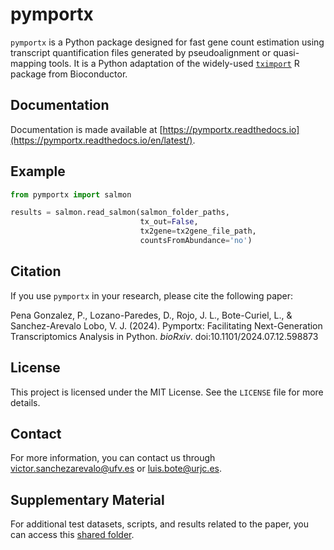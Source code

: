 # pymportx
`pymportx` is a Python package designed for fast gene count estimation using transcript quantification files generated by pseudoalignment or quasi-mapping tools. It is a Python adaptation of the widely-used [`tximport`](https://bioconductor.org/packages/release/bioc/html/tximport.html) R package from Bioconductor.

## Documentation
Documentation is made available at [https://pymportx.readthedocs.io](https://pymportx.readthedocs.io/en/latest/). 

## Example
```python
from pymportx import salmon

results = salmon.read_salmon(salmon_folder_paths,
                             tx_out=False,
                             tx2gene=tx2gene_file_path,
                             countsFromAbundance='no')
```

## Citation
If you use `pymportx` in your research, please cite the following paper:

Pena Gonzalez, P., Lozano-Paredes, D., Rojo, J. L., Bote-Curiel, L., & Sanchez-Arevalo Lobo, V. J. (2024). Pymportx: Facilitating Next-Generation Transcriptomics Analysis in Python. *bioRxiv*. doi:10.1101/2024.07.12.598873

## License
This project is licensed under the MIT License. See the `LICENSE` file for more details.

## Contact
For more information, you can contact us through victor.sanchezarevalo@ufv.es or luis.bote@urjc.es.

## Supplementary Material
For additional test datasets, scripts, and results related to the paper, you can access this [shared folder](https://urjc-my.sharepoint.com/:f:/g/personal/luis_bote_urjc_es/EivzPNguZfNClLcGm6ZHKKcBF4q45s4s21SrOyxGqRag8Q?e=f0sXv4).

